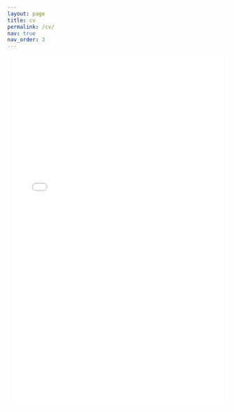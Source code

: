 ```yaml
---
layout: page
title: cv
permalink: /cv/
nav: true
nav_order: 3
---
```


<iframe
  src="../assets/pdf/taerugh_resume.pdf#toolbar=0"
  style="border: none;"
  width="100%"
  height="800px"
  loading="lazy"
  title="PDF-file"
></iframe>
